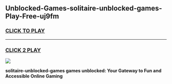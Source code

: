 
## Unblocked-Games-solitaire-unblocked-games-Play-Free-uj9fm
<h3>
<a href="https://premium76.site?title=solitaire-unblocked-games&ref=20M">CLICK TO PLAY</a></h3>
<hr>

<h3>
<a href="https://premium76.site?title=solitaire-unblocked-games&ref=20M">CLICK 2 PLAY</a>
  
</h3>

<a href="https://premium76.site?title=solitaire-unblocked-games&ref=19M"><img src="https://clearcache.store/games.png"></a>


**solitaire-unblocked-games games unblocked: Your Gateway to Fun and Accessible Online Gaming**
